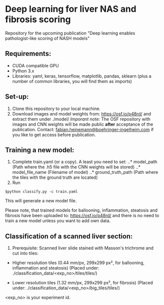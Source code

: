 # Deep learning for liver NAS and fibrosis scoring

Repository for the upcoming publication "Deep learning enables pathologist-like scoring of NASH models"

## Requirements:

- CUDA compatible GPU
- Python 3.x
- Libraries: yaml, keras, tensorflow, matplotlib, pandas, sklearn (plus a number of common libraries, you will find them as imports)

## Set-up:

1. Clone this repository to your local machine.
2. Download images and model weights from: https://osf.io/p48rd/ and extract them under ./model/ 
*Imporant note:* The OSF repository with images and CNN weights will be made public <b>after</b> acceptance of the publication. Contact: fabian.heinemann@boehringer-ingelheim.com if you like to get access before publication.

## Training a new model:

1. Complete train.yaml (or a copy). A least you need to set:
..* model_path (Path where the .h5 file with the CNN weights will be stored)
..* model_file_name (Filename of model)
..* ground_truth_path (Path where the tiles with the ground truth are located)
2. Run
``` 
$python classify.py -c train.yaml
```
This will generate a new model file.

Please note, that trained models for ballooning, inflammation, steatosis and fibrosis have been uploaded to: https://osf.io/p48rd/ and there is no need to train a new model unless you want to add own data.
 
## Classification of a scanned liver section:

1. Prerequisite: 
Scanned liver slide stained with Masson's trichrome and cut into tiles:
* Higher resolution tiles (0.44 mm/px, 299x299 px², for ballooning, inflammation and steatosis)
(Placed under: ./classification_data/<exp_no>/tiles/tiles/)

* Lower resolution tiles (1.32 mm/px, 299x299 px², for fibrosis)
(Placed under: ./classification_data/<exp_no>/big_tiles/tiles/)

<exp_no> is your experiment id.
